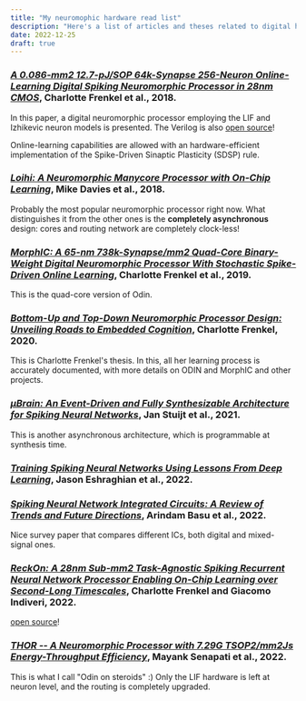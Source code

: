 ```yaml
---
title: "My neuromophic hardware read list"
description: "Here's a list of articles and theses related to digital hardware for neuromorphic applications."
date: 2022-12-25
draft: true
---
```


### [*A 0.086-mm2 12.7-pJ/SOP 64k-Synapse 256-Neuron Online-Learning Digital Spiking Neuromorphic Processor in 28nm CMOS*](https://arxiv.org/abs/1804.07858), Charlotte Frenkel et al., 2018.

In this paper, a digital neuromorphic processor employing the LIF and Izhikevic neuron models is presented. The Verilog is also [open source](https://github.com/ChFrenkel/ODIN)! 

Online-learning capabilities are allowed with an hardware-efficient implementation of the Spike-Driven Sinaptic Plasticity (SDSP) rule.

### [*Loihi: A Neuromorphic Manycore Processor with On-Chip Learning*](https://redwood.berkeley.edu/wp-content/uploads/2021/08/Davies2018.pdf), Mike Davies et al., 2018.

Probably the most popular neuromorphic processor right now. What distinguishes it from the other ones is the **completely asynchronous** design: cores and routing network are completely clock-less! 

### [*MorphIC: A 65-nm 738k-Synapse/mm2 Quad-Core Binary-Weight Digital Neuromorphic Processor With Stochastic Spike-Driven Online Learning*](https://arxiv.org/abs/1904.08513), Charlotte Frenkel et al., 2019.

This is the quad-core version of Odin.

### [*Bottom-Up and Top-Down Neuromorphic Processor Design: Unveiling Roads to Embedded Cognition*](https://dial.uclouvain.be/pr/boreal/object/boreal%3A226494/datastream/PDF_01/view), Charlotte Frenkel, 2020.

This is Charlotte Frenkel's thesis. In this, all her learning process is accurately documented, with more details on ODIN and MorphIC and other projects.

### [*μBrain: An Event-Driven and Fully Synthesizable Architecture for Spiking Neural Networks*](https://www.frontiersin.org/articles/10.3389/fnins.2021.false664208/full), Jan Stuijt et al., 2021.

This is another asynchronous architecture, which is programmable at synthesis time.

### [*Training Spiking Neural Networks Using Lessons From Deep Learning*](https://arxiv.org/abs/2109.12894), Jason Eshraghian et al., 2022.

### [*Spiking Neural Network Integrated Circuits: A Review of Trends and Future Directions*](https://arxiv.org/abs/2203.07006), Arindam Basu et al., 2022.

Nice survey paper that compares different ICs, both digital and mixed-signal ones. 

### [*ReckOn: A 28nm Sub-mm2 Task-Agnostic Spiking Recurrent Neural Network Processor Enabling On-Chip Learning over Second-Long Timescales*](https://arxiv.org/abs/2208.09759), Charlotte Frenkel and Giacomo Indiveri, 2022.

[open source](https://github.com/ChFrenkel/ReckOn)!
### [*THOR -- A Neuromorphic Processor with 7.29G TSOP2/mm2Js Energy-Throughput Efficiency*](https://arxiv.org/abs/2212.01696), Mayank Senapati et al., 2022.

This is what I call "Odin on steroids" :) Only the LIF hardware is left at neuron level, and the routing is completely upgraded.
